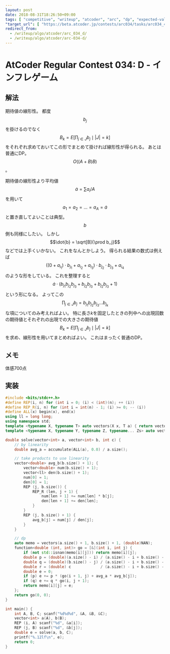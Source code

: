 ```yaml
---
layout: post
date: 2018-08-31T18:26:50+09:00
tags: [ "competitive", "writeup", "atcoder", "arc", "dp", "expected-value", "linearity" ]
"target_url": [ "https://beta.atcoder.jp/contests/arc034/tasks/arc034_4" ]
redirect_from:
  - /writeup/algo/atcoder/arc_034_d/
  - /writeup/algo/atcoder/arc-034-d/
---
```


# AtCoder Regular Contest 034: D - インフレゲーム

## 解法

期待値の線形性。
都度 $$b_j$$ を掛けるのでなく $$B_k = E \left [ \prod _ {j \in J} b_j \mid |J| = k \right ] $$ をそれぞれ求めておいてこの形でまとめて掛ければ線形性が得られる。
あとは普通にDP。
$$O((A+B)B)$$。

期待値の線形性より平均値 $$\dot{a} = \sum a_i / A$$ を用いて $$a_1 = a_2 = \dots = a_A = \dot{a}$$ と置き直してよいことは典型。
$$b$$ 側も同様にしたい。
しかし $$\dot{b} = \sqrt[B]{\prod b_j}$$ などでは上手くいかない。
これをなんとかしよう。
得られる結果の数式は例えば $$((0 + a _ {i_1}) \cdot b _ {j _ 1} + a _ {i_2} + a _ {i_3}) \cdot b _ {j _ 2} \cdot b _ {j _ 3} + a _ {i_4}$$ のような形をしている。
これを整理すると $$\dot{a} \cdot (b _ {j _ 1} b _ {j _ 2} b _ {j _ 3} + b _ {j _ 2} b _ {j _ 3} + b _ {j _ 2} b _ {j _ 3} + 1)$$ という形になる。
よってこの $$\prod _ {j \in J} b_j = b _ {j _ 1} b _ {j _ 2} b _ {j _ 3} \dots b _ {j _ k}$$ な項についてのみ考えればよい。
特に長さ$k$を固定したときの列中への出現回数の期待値とそれぞれの出現での大きさの期待値 $$B_k = E \left [ \prod _ {j \in J} b_j \mid |J| = k \right ] $$ を求め、線形性を用いてまとめればよい。
これはまったく普通のDP。

## メモ

体感700点

## 実装

``` c++
#include <bits/stdc++.h>
#define REP(i, n) for (int i = 0; (i) < (int)(n); ++ (i))
#define REP_R(i, n) for (int i = int(n) - 1; (i) >= 0; -- (i))
#define ALL(x) begin(x), end(x)
using ll = long long;
using namespace std;
template <typename X, typename T> auto vectors(X x, T a) { return vector<T>(x, a); }
template <typename X, typename Y, typename Z, typename... Zs> auto vectors(X x, Y y, Z z, Zs... zs) { auto cont = vectors(y, z, zs...); return vector<decltype(cont)>(x, cont); }

double solve(vector<int> a, vector<int> b, int c) {
    // by linearity
    double avg_a = accumulate(ALL(a), 0.0) / a.size();

    // take products to use linearity
    vector<double> avg_b(b.size() + 1); {
        vector<double> num(b.size() + 1);
        vector<ll> den(b.size() + 1);
        num[0] = 1;
        den[0] = 1;
        REP (j, b.size()) {
            REP_R (len, j + 1) {
                num[len + 1] += num[len] * b[j];
                den[len + 1] += den[len];
            }
        }
        REP (j, b.size() + 1) {
            avg_b[j] = num[j] / den[j];
        }
    }

    // dp
    auto memo = vectors(a.size() + 1, b.size() + 1, (double)NAN);
    function<double (int, int)> go = [&](int i, int j) {
        if (not std::isnan(memo[i][j])) return memo[i][j];
        double p = (double)(a.size() - i) / (a.size() - i + b.size() - j + c);
        double q = (double)(b.size() - j) / (a.size() - i + b.size() - j + c);
        double r = (double) c             / (a.size() - i + b.size() - j + c);
        double e = 0;
        if (p) e += p * (go(i + 1, j) + avg_a * avg_b[j]);
        if (q) e += q * go(i, j + 1);
        return memo[i][j] = e;
    };
    return go(0, 0);
}

int main() {
    int A, B, C; scanf("%d%d%d", &A, &B, &C);
    vector<int> a(A), b(B);
    REP (i, A) scanf("%d", &a[i]);
    REP (j, B) scanf("%d", &b[j]);
    double e = solve(a, b, C);
    printf("%.12lf\n", e);
    return 0;
}
```
